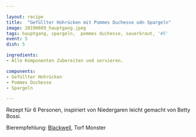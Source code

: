 ```yaml
---

layout: recipe
title:  "Gefüllter Hohrücken mit Pommes Duchesse udn Spargeln"
image: 20190609_hauptgang.jpeg
tags: hauptgang, spargeln,  pommes duchesse, sauerkraut, '#5'
event: 5
dish: 5

ingredients:
- Alle Komponenten Zubereiten und servieren.

components:
- Gefüllter Hohrücken
- Pommes Duchesse
- Spargeln

---
```


Rezept für 6 Personen, inspiriert von Niedergaren leicht gemacht von Betty Bossi.

Bierempfehlung: [Blackwell](https://blackwellbrewery.ch/), Torf Monster
